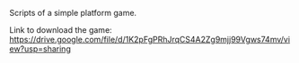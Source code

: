 Scripts of a simple platform game.

Link to download the game:
https://drive.google.com/file/d/1K2pFgPRhJrqCS4A2Zg9mjj99Vgws74mv/view?usp=sharing
